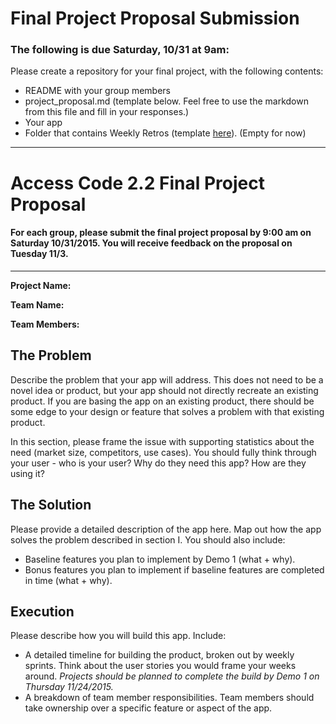 # Final Project Proposal Submission  

### The following is due Saturday, 10/31 at 9am:  

  
Please create a repository for your final project, with the following contents:  
  *  README with your group members  
  *  project_proposal.md (template below. Feel free to use the markdown from this file and fill in your responses.) 
  *  Your app
  *  Folder that contains Weekly Retros (template [here](WeeklyRetroTemplate.md)). (Empty for now)  


---

# Access Code 2.2 Final Project Proposal

#### For each group, please submit the final project proposal by 9:00 am on Saturday 10/31/2015. You will receive feedback on the proposal on Tuesday 11/3.

---
**Project Name:**

**Team Name:**

**Team Members:**  


## The Problem 
Describe the problem that your app will address. This does not need to be a novel idea or product, but your app should not directly recreate an existing product. If you are basing the app on an existing product, there should be some edge to your design or feature that solves a problem with that existing product.   

In this section, please frame the issue with supporting statistics about the need (market size, competitors, use cases). You should fully think through your user - who is your user? Why do they need this app? How are they using it?   

## The Solution 
Please provide a detailed description of the app here. Map out how the app solves the problem described in section I. You should also include:
  *  Baseline features you plan to implement by Demo 1 (what + why).
  *  Bonus features you plan to implement if baseline features are completed in time (what + why).

## Execution
Please describe how you will build this app. Include: 
  *  A detailed timeline for building the product, broken out by weekly sprints. Think about the user stories you would frame your weeks around. *Projects should be planned to complete the build by Demo 1 on Thursday 11/24/2015.*  
  *  A breakdown of team member responsibilities. Team members should take ownership over a specific feature or aspect of the app.  
